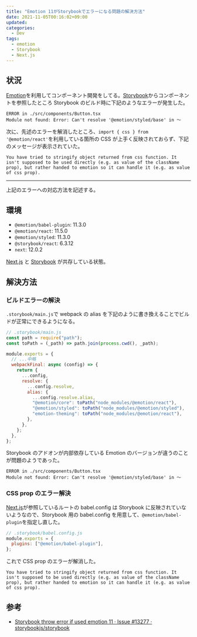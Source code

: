 ```yaml
---
title: "Emotion 11がStorybookでエラーになる問題の解決方法"
date: 2021-11-05T00:16:02+09:00
updated:
categories:
  - Dev
tags:
  - emotion
  - Storybook
  - Next.js
---
```


## 状況

[Emotion](https://github.com/emotion-js/emotion)を利用してコンポーネント開発をしてる。[Storybook](https://storybook.js.org/)からコンポーネントを参照したところ Storybook のビルド時に下記のようなエラーが発生した。

```
ERROR in ./src/components/Button.tsx
Module not found: Error: Can't resolve '@emotion/styled/base' in 〜
```

次に、先述のエラーを解消したところ、`import { css } from '@emotion/react'`を利用している箇所の CSS が上手く反映されておらず、下記のメッセージが表示されていた。

```
You have tried to stringify object returned from css function. It isn't supposed to be used directly (e.g. as value of the className prop), but rather handed to emotion so it can handle it (e.g. as value of css prop).
```

---

上記のエラーへの対応方法を記述する。

## 環境

- `@emotion/babel-plugin`: 11.3.0
- `@emotion/react`: 11.5.0
- `@emotion/styled`: 11.3.0
- `@storybook/react`: 6.3.12
- `next`: 12.0.2

[Next.js](https://nextjs.org/) と [Storybook](https://storybook.js.org/) が共存している状態。

## 解決方法

### ビルドエラーの解決

`.storybook/main.js`で webpack の alias を下記のように書き換えることでビルドが正常にできるようになる。

```js
// .storybook/main.js
const path = require("path");
const toPath = (_path) => path.join(process.cwd(), _path);

module.exports = {
  // ...中略
  webpackFinal: async (config) => {
    return {
      ...config,
      resolve: {
        ...config.resolve,
        alias: {
          ...config.resolve.alias,
          "@emotion/core": toPath("node_modules/@emotion/react"),
          "@emotion/styled": toPath("node_modules/@emotion/styled"),
          "emotion-theming": toPath("node_modules/@emotion/react"),
        },
      },
    };
  },
};
```

Storybook のアドオンが内部依存している Emotion のバージョンが違うのことが問題のようであった。

```
ERROR in ./src/components/Button.tsx
Module not found: Error: Can't resolve '@emotion/styled/base' in 〜
```

### CSS prop のエラー解決

[Next.js](https://nextjs.org/)が参照しているルートの babel.config は Storybook に反映されていないようなので、Storybook 用の babel.config を用意して、`@emotion/babel-plugin`を指定し直した。

```js
// .storybook/babel.config.js
module.exports = {
  plugins: ["@emotion/babel-plugin"],
};
```

これで CSS prop のエラーが解消した。

```
You have tried to stringify object returned from css function. It isn't supposed to be used directly (e.g. as value of the className prop), but rather handed to emotion so it can handle it (e.g. as value of css prop).
```

## 参考

- [Storybook throw error if used emotion 11 · Issue #13277 · storybookjs/storybook](https://github.com/storybookjs/storybook/issues/13277#issuecomment-751747964)
